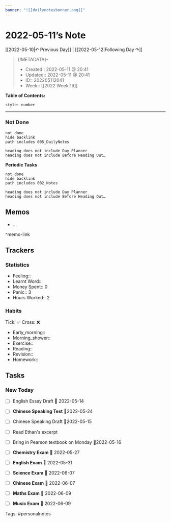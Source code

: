 ```yaml
---
banner: "![[dailynotesbanner.png]]"
---
```


# 2022-05-11’s Note

[[2022-05-10|↶ Previous Day]] | [[2022-05-12|Following Day ↷]]

> [!METADATA]-
> - Created:: 2022-05-11 @ 20:41
> - Updated:: 2022-05-11 @ 20:41
> - ID:: 202205112041
> - Week:: [[2022 Week 19]]

**Table of Contents:**
```toc
style: number
```

___
### Not Done
```tasks
not done
hide backlink
path includes 005_DailyNotes

heading does not include Day Planner
heading does not include Before Heading Out…
```
**Periodic Tasks**
```tasks
not done
hide backlink
path includes 002_Notes

heading does not include Day Planner
heading does not include Before Heading Out…
```
## Memos
- …

^memo-link

## Trackers
### Statistics
- Feeling:: 
- Learnt Word:: 
- Money Spent:: 0
- Panic:: 3
- Hours Worked:: 2

### Habits

Tick: ✅ Cross: ❌

- Early_morning:: 
- Morning_shower:: 
- Exercise:: 
- Reading:: 
- Revision:: 
- Homework::

## Tasks
### New Today
- [ ] English Essay Draft 📅 2022-05-14
- [ ] **Chinese Speaking Test** 📅2022-05-24
- [ ] Chinese Speaking Draft 📅2022-05-15
- [ ] Read Ethan's excerpt 
- [ ] Bring in Pearson textbook on Monday 📅2022-05-16
- [ ] **Chemistry Exam** 📅 2022-05-27
- [ ] **English Exam** 📅 2022-05-31
- [ ] **Science Exam** 📅 2022-06-07
- [ ] **Chinese Exam** 📅 2022-06-07
- [ ] **Maths Exam** 📅 2022-06-09
- [ ] **Music Exam** 📅 2022-06-09



Tags: #personalnotes 